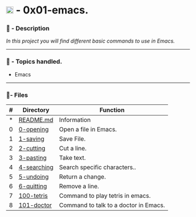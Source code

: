 
# <img src="https://upload.wikimedia.org/wikipedia/commons/thumb/0/08/EmacsIcon.svg/1024px-EmacsIcon.svg.png"  alt="Git" width="20" height="20"> - 0x01-emacs.

### 📖 - Description

_In this project you will find different basic commands to use in Emacs._

---

### 📝 - Topics handled.

* Emacs

---

### :memo:- Files

#|Directory|Function
---|---|---
*|[README.md](./README.md)| Information
0|[0-opening](./0-opening)| Open a file in Emacs.
1|[1-saving](./1-saving)| Save File.
2|[2-cutting](./2-cutting)| Cut a line.
3|[3-pasting](./3-pasting)| Take text.
4|[4-searching](./4-searching)| Search specific characters..
5|[5-undoing](./5-undoing)| Return a change.
6|[6-quitting](./6-quitting)| Remove a line.
7|[100-tetris](./100-tetris)| Command to play tetris in emacs.
8|[101-doctor](./101-doctor)| Command to talk to a doctor in Emacs.
